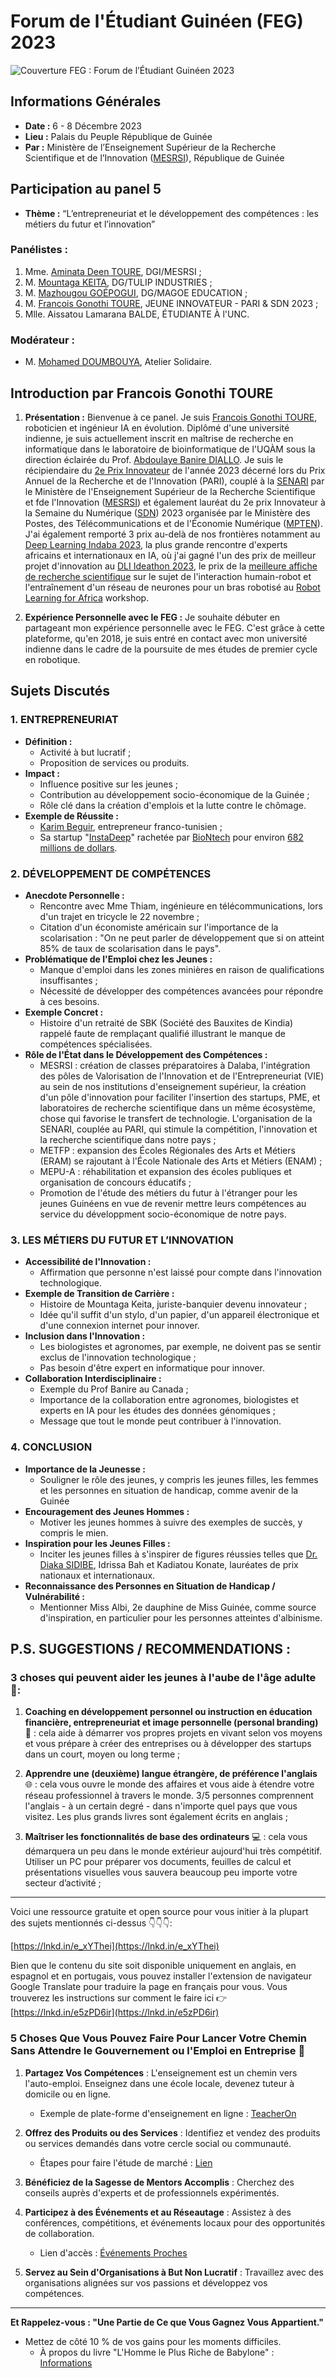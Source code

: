 # Forum de l'Étudiant Guinéen (FEG) 2023

![Couverture FEG : Forum de l’Étudiant Guinéen 2023](images/FEG2023CoverImage.png)

## Informations Générales
- **Date :** 6 - 8 Décembre 2023
- **Lieu :** Palais du Peuple République de Guinée
- **Par :** Ministère de l’Enseignement Supérieur de la Recherche Scientifique et de l’Innovation ([MESRSI](https://mesrs.gov.gn)), République de Guinée

## Participation au panel 5
- **Thème :** “L’entrepreneuriat et le développement des compétences : les métiers du futur et l’innovation”

### Panélistes :

1. Mme. [Aminata Deen TOURE](https://www.linkedin.com/in/aminata-deen-t-25a04a4a/), DGI/MESRSI ;
2. M. [Mountaga KEITA](https://www.linkedin.com/in/mountaga-keita-439476143/), DG/TULIP INDUSTRIES ;
3. M. [Mazhougou GOÉPOGUI](https://www.facebook.com/massaleidamagoe.mazoughou), DG/MAGOE EDUCATION ;
4. M. [Francois Gonothi TOURE](https://www.linkedin.com/in/gtfrans2re/), JEUNE INNOVATEUR - PARI & SDN 2023 ;
5. Mlle. Aissatou Lamarana BALDE, ÉTUDIANTE À l'UNC.

### Modérateur :
- M. [Mohamed DOUMBOUYA](https://www.linkedin.com/in/mohamed-doumbouya-37469935/), Atelier Solidaire.

## Introduction par Francois Gonothi TOURE
1. **Présentation :** Bienvenue à ce panel. Je suis [Francois Gonothi TOURE](https://www.linkedin.com/in/gtfrans2re/), roboticien et ingénieur IA en évolution. Diplômé d'une université indienne, je suis actuellement inscrit en maîtrise de recherche en informatique dans le laboratoire de bioinformatique de l'UQÀM sous la direction éclairée du Prof. [Abdoulaye Banire DIALLO](https://www.linkedin.com/in/abdoulaye-baniré-diallo-2184a156/). Je suis le récipiendaire du [2e Prix Innovateur](https://www.linkedin.com/feed/update/urn:li:activity:7088978737781694464?utm_source=share&utm_medium=member_desktop) de l'année 2023 décerné lors du Prix Annuel de la Recherche et de l'Innovation (PARI), couplé à la [SENARI](https://www.linkedin.com/feed/update/urn:li:activity:7090744901910319104?utm_source=share&utm_medium=member_desktop) par le Ministère de l'Enseignement Supérieur de la Recherche Scientifique et fde l'Innovation ([MESRSI](https://mesrs.gov.gn)) et également lauréat du 2e prix Innovateur à la Semaine du Numérique ([SDN](https://www.sdn.gov.gn)) 2023 organisée par le Ministère des Postes, des Télécommunications et de l'Économie Numérique ([MPTEN](https://mpten.gov.gn)). J'ai également remporté 3 prix au-delà de nos frontières notamment au [Deep Learning Indaba 2023](https://deeplearningindaba.com/2023/), la plus grande rencontre d'experts africains et internationaux en IA, où j'ai gagné l'un des prix de meilleur projet d'innovation au [DLI Ideathon 2023](https://deeplearningindaba.com/2023/ideathon/), le prix de la [meilleure affiche de recherche scientifique](https://www.linkedin.com/posts/gtfrans2re_poster-presentation-deep-learning-indaba-activity-7107020630067138560-6raZ?utm_source=share&utm_medium=member_desktop) sur le sujet de l'interaction humain-robot et l'entraînement d'un réseau de neurones pour un bras robotisé au [Robot Learning for Africa](https://sites.google.com/view/robotlearning4africa) workshop.

2. **Expérience Personnelle avec le FEG :** Je souhaite débuter en partageant mon expérience personnelle avec le FEG. C'est grâce à cette plateforme, qu'en 2018, je suis entré en contact avec mon université indienne dans le cadre de la poursuite de mes études de premier cycle en robotique.

## Sujets Discutés
### 1. ENTREPRENEURIAT
- **Définition :**
  - Activité à but lucratif ;
  - Proposition de services ou produits.
- **Impact :**
  - Influence positive sur les jeunes ;
  - Contribution au développement socio-économique de la Guinée ;
  - Rôle clé dans la création d'emplois et la lutte contre le chômage.
- **Exemple de Réussite :**
  - [Karim Beguir](https://www.linkedin.com/in/karim-beguir-2350161/), entrepreneur franco-tunisien ;
  - Sa startup "[InstaDeep](https://www.instadeep.com)" rachetée par [BioNtech](https://www.biontech.com/int/en/home.html) pour environ [682 millions de dollars](https://www.usine-digitale.fr/article/biontech-met-635-millions-d-euros-sur-la-table-pour-racheter-instadeep-specialisee-dans-l-ia.N2085171).

### 2. DÉVELOPPEMENT DE COMPÉTENCES
- **Anecdote Personnelle :**
  - Rencontre avec Mme Thiam, ingénieure en télécommunications, lors d'un trajet en tricycle le 22 novembre ;
  - Citation d'un économiste américain sur l'importance de la scolarisation : "On ne peut parler de développement que si on atteint 85% de taux de scolarisation dans le pays".
- **Problématique de l'Emploi chez les Jeunes :**
  - Manque d'emploi dans les zones minières en raison de qualifications insuffisantes ;
  - Nécessité de développer des compétences avancées pour répondre à ces besoins.
- **Exemple Concret :**
  - Histoire d'un retraité de SBK (Société des Bauxites de Kindia) rappelé faute de remplaçant qualifié illustrant le manque de compétences spécialisées.
- **Rôle de l'État dans le Développement des Compétences :**
  - MESRSI : création de classes préparatoires à Dalaba,  l'intégration des pôles de Valorisation de l'Innovation et de l'Entrepreneuriat (VIE) au sein de nos institutions d'enseignement supérieur, la création d'un pôle d'innovation pour faciliter l'insertion des startups, PME, et laboratoires de recherche scientifique dans un même écosystème, chose qui favorise le transfert de technologie. L'organisation de la SENARI, couplée au PARI, qui stimule la compétition, l'innovation et la recherche scientifique dans notre pays ;
  - METFP : expansion des Écoles Régionales des Arts et Métiers (ERAM) se rajoutant à l'École Nationale des Arts et Métiers (ENAM) ;
  - MEPU-A : réhabilitation et expansion des écoles publiques et organisation de concours éducatifs ;
  - Promotion de l'étude des métiers du futur à l'étranger pour les jeunes Guinéens en vue de revenir mettre leurs compétences au service du développment socio-économique de notre pays.

### 3. LES MÉTIERS DU FUTUR ET L’INNOVATION
- **Accessibilité de l'Innovation :**
  - Affirmation que personne n'est laissé pour compte dans l'innovation technologique.
- **Exemple de Transition de Carrière :**
  - Histoire de Mountaga Keita, juriste-banquier devenu innovateur ;
  - Idée qu'il suffit d'un stylo, d'un papier, d'un appareil électronique et d'une connexion internet pour innover.
- **Inclusion dans l'Innovation :**
  - Les biologistes et agronomes, par exemple, ne doivent pas se sentir exclus de l'innovation technologique ;
  - Pas besoin d'être expert en informatique pour innover.
- **Collaboration Interdisciplinaire :**
  - Exemple du Prof Banire au Canada ;
  - Importance de la collaboration entre agronomes, biologistes et experts en IA pour les études des données génomiques ;
  - Message que tout le monde peut contribuer à l'innovation.

### 4. CONCLUSION
- **Importance de la Jeunesse :**
  - Souligner le rôle des jeunes, y compris les jeunes filles, les femmes et les personnes en situation de handicap, comme avenir de la Guinée
- **Encouragement des Jeunes Hommes :**
  - Motiver les jeunes hommes à suivre des exemples de succès, y compris le mien.
- **Inspiration pour les Jeunes Filles :**
  - Inciter les jeunes filles à s'inspirer de figures réussies telles que [Dr. Diaka SIDIBE](https://www.linkedin.com/in/dr-diaka-sidibe-15782473/), Idrissa Bah et Kadiatou Konate, lauréates de prix nationaux et internationaux.
- **Reconnaissance des Personnes en Situation de Handicap / Vulnérabilité :**
  - Mentionner Miss Albi, 2e dauphine de Miss Guinée, comme source d'inspiration, en particulier pour les personnes atteintes d'albinisme.

## P.S. SUGGESTIONS / RECOMMENDATIONS :

### 3 choses qui peuvent aider les jeunes à l'aube de l'âge adulte 🚀:

1. **Coaching en développement personnel ou instruction en éducation financière, entrepreneuriat et image personnelle (personal branding)** 🌟 : cela aide à démarrer vos propres projets en vivant selon vos moyens et vous prépare à créer des entreprises ou à développer des startups dans un court, moyen ou long terme ;

2. **Apprendre une (deuxième) langue étrangère, de préférence l'anglais** 🌐 : cela vous ouvre le monde des affaires et vous aide à étendre votre réseau professionnel à travers le monde. 3/5 personnes comprennent l'anglais - à un certain degré - dans n'importe quel pays que vous visitez. Les plus grands livres sont également écrits en anglais ;

3. **Maîtriser les fonctionnalités de base des ordinateurs** 💻 : cela vous démarquera un peu dans le monde extérieur aujourd'hui très compétitif. Utiliser un PC pour préparer vos documents, feuilles de calcul et présentations visuelles vous sauvera beaucoup peu importe votre secteur d’activité ;

---

Voici une ressource gratuite et open source pour vous initier à la plupart des sujets mentionnés ci-dessus 👇👇👇:

[https://lnkd.in/e_xYThei](https://lnkd.in/e_xYThei)

Bien que le contenu du site soit disponible uniquement en anglais, en espagnol et en portugais, vous pouvez installer l'extension de navigateur Google Translate pour traduire la page en français pour vous.
Vous trouverez les instructions sur comment le faire ici 👉 [https://lnkd.in/e5zPD6ir](https://lnkd.in/e5zPD6ir)

### 5 Choses Que Vous Pouvez Faire Pour Lancer Votre Chemin Sans Attendre le Gouvernement ou l'Emploi en Entreprise 🚀

1. **Partagez Vos Compétences** : L'enseignement est un chemin vers l'auto-emploi. Enseignez dans une école locale, devenez tuteur à domicile ou en ligne.  
   - Exemple de plate-forme d'enseignement en ligne : [TeacherOn](https://www.teacheron.com/)

2. **Offrez des Produits ou des Services** : Identifiez et vendez des produits ou services demandés dans votre cercle social ou communauté.  
   - Étapes pour faire l'étude de marché : [Lien](https://lnkd.in/eFnsEhss)

3. **Bénéficiez de la Sagesse de Mentors Accomplis** : Cherchez des conseils auprès d'experts et de professionnels expérimentés.

4. **Participez à des Événements et au Réseautage** : Assistez à des conférences, compétitions, et événements locaux pour des opportunités de collaboration.  
   - Lien d'accès : [Événements Proches](https://lnkd.in/ePHChUga)

5. **Servez au Sein d'Organisations à But Non Lucratif** : Travaillez avec des organisations alignées sur vos passions et développez vos compétences.

---

**Et Rappelez-vous : "Une Partie de Ce que Vous Gagnez Vous Appartient."**  
- Mettez de côté 10 % de vos gains pour les moments difficiles.  
  - À propos du livre "L'Homme le Plus Riche de Babylone" : [Informations](https://lnkd.in/e5JZhHYS)
